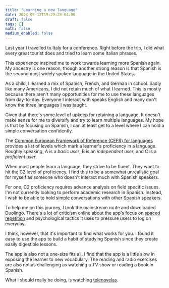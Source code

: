 ```yaml
---
title: "Learning a new language"
date: 2024-05-12T19:29:28-04:00
draft: false
tags: []
math: false
medium_enabled: false
---
```


Last year I travelled to Italy for a conference. Right before the trip, I did what every great tourist does and tried to learn some Italian phrases.

This experience inspired me to work towards learning more Spanish again. My ancestry is one reason, though another strong reason is that Spanish is the second most widely spoken language in the United States.

As a child, I learned a mix of Spanish, French, and German in school. Sadly like many Americans, I did not retain much of what I learned. This is mostly because there aren't many opportunities for me to use these languages from day-to-day. Everyone I interact with speaks English and many don't know the three languages I was taught.

Given that there's some level of upkeep for retaining a language. It doesn't make sense for me to diversify and try to learn multiple languages. My hope is that by focusing on Spanish, I can at least get to a level where I can hold a simple conversation confidently.

The [Common European Framework of Reference (CEFR) for languages](https://en.wikipedia.org/wiki/Common_European_Framework_of_Reference_for_Languages) provides a list of levels which mark a learner's proficiency in a language. Roughly speaking, A is a *basic user*, B is an *independent user*, and C is a *proficient user*.

When most people learn a language, they strive to be fluent. They want to hit the C2 level of proficiency. I find this to be a somewhat unrealistic goal for myself as someone who doesn't interact much with Spanish speakers. 

For one, C2 proficiency requires advance analysis on field specific issues. I'm not currently looking to perform academic research in Spanish. Instead, I wish to be able to hold simple conversations with other Spanish speakers.

To help me on this journey, I took the mainstream route and downloaded Duolingo. There's a lot of criticism online about the app's focus on [spaced repetition](https://en.wikipedia.org/wiki/Spaced_repetition) and psychological tactics it uses to pressure users to log on everyday. 

I think, however, that it's important to find what works for you. I found it easy to use the app to build a habit of studying Spanish since they create easily digestible lessons.

The app is also not a one-size fits all. I find that the app is a little slow in exposing the learner to new vocabulary. The reading and radio exercises are also not as challenging as watching a TV show or reading a book in Spanish.

What I should really be doing, is watching [telenovelas](https://en.wikipedia.org/wiki/Telenovela).

